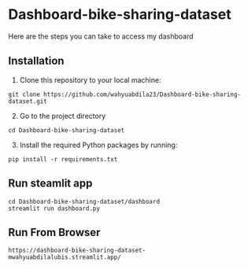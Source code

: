 # Dashboard-bike-sharing-dataset
Here are the steps you can take to access my dashboard

## Installation
1. Clone this repository to your local machine:
```
git clone https://github.com/wahyuabdila23/Dashboard-bike-sharing-dataset.git
```
2. Go to the project directory
```
cd Dashboard-bike-sharing-dataset
```
3. Install the required Python packages by running:
```
pip install -r requirements.txt
```
## Run steamlit app
```
cd Dashboard-bike-sharing-dataset/dashboard
streamlit run dashboard.py
```
## Run From Browser
```
https://dashboard-bike-sharing-dataset-mwahyuabdilalubis.streamlit.app/
```

